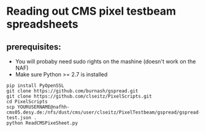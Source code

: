 # Reading out CMS pixel testbeam spreadsheets


## prerequisites:
* You will probaby need sudo rights on the mashine (doesn't work on the NAF)
* Make sure Python >= 2.7 is installed

```pip install --upgrade oauth2client
pip install PyOpenSSL
git clone https://github.com/burnash/gspread.git
git clone https://github.com/clseitz/PixelScripts.git
cd PixelScripts
scp YOURUSERNAME@nafhh-cms05.desy.de:/nfs/dust/cms/user/clseitz/PixelTestbeam/gspread/gspread-test.json .
python ReadCMSPixeSheet.py 
```